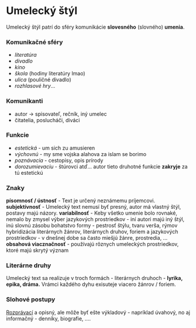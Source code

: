 # Umelecký štýl
Umelecký štýl patrí do sféry komunikácie **slovesného** (slovného) **umenia**.
### Komunikačné sféry 
 - *literatúra*
 - *divadlo*
 - *kino*
 - *škola* (hodiny literatúry lmao)
 - *ulica* (pouličné divadlo)
 - *rozhlasové hry*...

### Komunikanti
 - autor -> spisovateľ, rečník, iný umelec
 - čitatelia, poslucháči, diváci

### Funkcie
 - *estetická* - um sich zu amusieren
 - *výchovnú* - my sme vojska alahova za islam se borimo
 - *poznávacia* - cestopisy, opis prírody
 - *dorozumievaciu* - štúrovci atď...
autor tieto druhotné funkcie **zakryje** za tú estetickú

### Znaky
**písomnosť / ústnosť** - Text je určený neznámemu príjemcovi.
**subjektívnosť** - Umelecký text nemusí byť presný, autor má vlastný štýl, postavy majú názory.
**variabilnosť** - Keby všetko umenie bolo rovnaké, nemalo by zmysel
 výber jazykových prostriedkov - iní autori majú iný štýl, inú slovnú zásobu
 bohatstvo formy  - pestrosť štýlu, tvaru verša, rýmov
 hybridizácia literárnych žánrov, literárnych druhov, foriem a jazykových prostriedkov - v dnešnej dobe sa často miešjú žánre, prostredia, ...
**obsahová viacznačnosť** - používajú rôznych umeleckých prostriedkov, ktoré majú skrytý význam

### Literárne druhy
Umelecký text sa realizuje v troch formách - literárnych druhoch - **lyrika, epika, dráma.**
Vrámci každého dyhu exisuteje viacero žánrov / foriem.

### Slohové postupy
[Rozprávací](rozprávací%20sp.md) a opisný, ale môže byť ešte výkladový - napríklad úvahový, no aj informačný - denníky, biografie, ....

